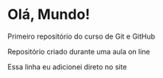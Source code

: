 # Olá, Mundo!
 Primeiro repositório do curso de Git e GitHub

 Repositório criado durante uma aula on line

Essa linha eu adicionei direto no site
